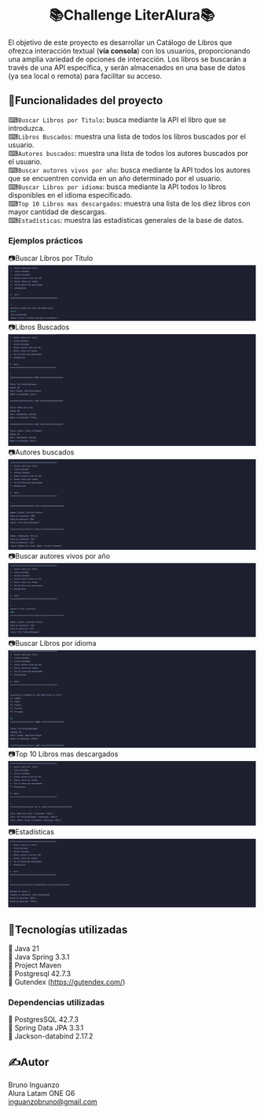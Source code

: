 <h1 align="center">📚Challenge LiterAlura📚</h1>

El objetivo de este proyecto es desarrollar un Catálogo de Libros que ofrezca interacción textual (**vía consola**) con los usuarios, proporcionando una amplia variedad de opciones de interacción. Los libros se buscarán a través de una API específica, y serán almacenados en una base de datos (ya sea local o remota) para facilitar su acceso.

## <h2>🔨Funcionalidades del proyecto </h2>  

⌨`Buscar Libros por Titulo`: busca mediante la API el libro que se introduzca.  
⌨`Libros Buscados`: muestra una lista de todos los libros buscados por el usuario.  
⌨`Autores buscados`: muestra una lista de todos los autores buscados por el usuario.  
⌨`Buscar autores vivos por año`: busca mediante la API todos los autores que se encuentren convida en un año determinado por el usuario.  
⌨`Buscar Libros por idioma`: busca mediante la API todos lo libros disponibles en el idioma especificado.  
⌨`Top 10 Libros mas descargados`: muestra una lista de los diez libros con mayor cantidad de descargas.  
⌨`Estadísticas`: muestra las estadisticas generales de la base de datos.  

<h3>Ejemplos prácticos</h3>

 📷Buscar Libros por Titulo  
  ![alt text](https://github.com/BrunoInz/LiterAlura-challenge/blob/main/images/buscar%20libros.png)
📷Libros Buscados  
  ![alt text](https://github.com/BrunoInz/LiterAlura-challenge/blob/main/images/libros%20buscados.png)
📷Autores buscados  
  ![alt text](https://github.com/BrunoInz/LiterAlura-challenge/blob/main/images/autores%20buscados.png)
📷Buscar autores vivos por año  
  ![alt text](https://github.com/BrunoInz/LiterAlura-challenge/blob/main/images/autores%20vivos.png)
📷Buscar Libros por idioma  
  ![alt text](https://github.com/BrunoInz/LiterAlura-challenge/blob/main/images/libros%20por%20idioma.png)
📷Top 10 Libros mas descargados  
  ![alt text](https://github.com/BrunoInz/LiterAlura-challenge/blob/main/images/top10.png)
📷Estadísticas
![alt text](https://github.com/BrunoInz/LiterAlura-challenge/blob/main/images/estadisticas.png)

## <h2>🧰Tecnologías utilizadas</h2>  

📌 Java 21  
📌 Java Spring 3.3.1  
📌 Project Maven  
📌 Postgresql 42.7.3  
📌 Gutendex (https://gutendex.com/)  

<h3>Dependencias utilizadas</h3>

📌 PostgresSQL 42.7.3  
📌 Spring Data JPA 3.3.1  
📌 Jackson-databind 2.17.2

## <h2>✍Autor</h2>

Bruno Inguanzo  
Alura Latam ONE G6  
inguanzobruno@gmail.com  
